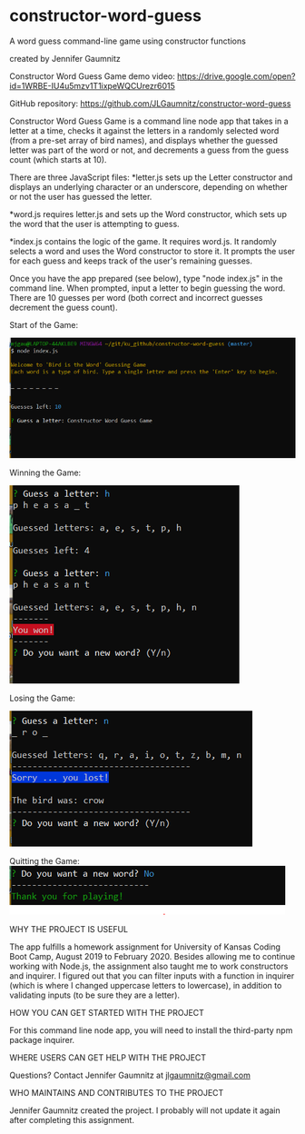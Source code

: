 # constructor-word-guess

A word guess command-line game using constructor functions

created by Jennifer Gaumnitz

Constructor Word Guess Game demo video: https://drive.google.com/open?id=1WRBE-IU4u5mzv1T1ixpeWQCUrezr6015

GitHub repository: https://github.com/JLGaumnitz/constructor-word-guess

Constructor Word Guess Game is a command line node app that takes in a letter at a time, checks it against the letters in a randomly selected word (from a pre-set array of bird names), and displays whether the guessed letter was part of the word or not, and decrements a guess from the guess count (which starts at 10). 

There are three JavaScript files: 
*letter.js sets up the Letter constructor and displays an underlying character or an underscore, depending on whether or not the user has guessed the letter.

*word.js requires letter.js and sets up the Word constructor, which sets up the word that the user is attempting to guess.

*index.js contains the logic of the game. It requires word.js. It randomly selects a word and uses the Word constructor to store it. It prompts the user for each guess and keeps track of the user's remaining guesses.

Once you have the app prepared (see below), type "node index.js" in the command line. When prompted, input a letter to begin guessing the word. There are 10 guesses per word (both correct and incorrect guesses decrement the guess count).

Start of the Game:

![Image of start of the game](/images/Start_of_Bird_is_Word_Game.PNG)

Winning the Game:

![Image of Win](/images/Won_Bird_is_Word_Game.PNG)

Losing the Game:

![Image of Win](/images/Lost_Bird_is_Word_Game.PNG)

Quitting the Game:
![Image of Win](/images/Quit_Bird_is_Word_Game.PNG)


WHY THE PROJECT IS USEFUL

  The app fulfills a homework assignment for University of Kansas Coding Boot Camp, August 2019 to February 2020. Besides allowing me to continue working with Node.js, the assignment also taught me to work constructors and inquirer. I figured out that you can filter inputs with a function in inquirer (which is where I changed uppercase letters to lowercase), in addition to validating inputs (to be sure they are a letter).


HOW YOU CAN GET STARTED WITH THE PROJECT

   For this command line node app, you will need to install the third-party npm package inquirer. 

WHERE USERS CAN GET HELP WITH THE PROJECT

  Questions? Contact Jennifer Gaumnitz at jlgaumnitz@gmail.com

WHO MAINTAINS AND CONTRIBUTES TO THE PROJECT

  Jennifer Gaumnitz created the project. I probably will not update it again after completing this assignment. 

